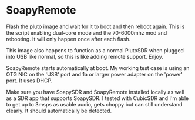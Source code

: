 # SoapyRemote

Flash the pluto image and wait for it to boot and then reboot again.  This is the script enabling dual-core mode and the 70-6000mhz mod and rebooting.  It will only happen once after each flash.

This image also happens to function as a normal PlutoSDR when plugged into USB like normal, so this is like adding remote support.  Enjoy.

SoapyRemote starts automatically at boot.  My working test case is using an OTG NIC on the 'USB' port and 1a or larger power adapter on the 'power' port.  It uses DHCP.

Make sure you have SoapySDR and SoapyRemote installed locally as well as a SDR app that supports SoapySDR.  I tested with CubicSDR and I'm able to get up to 3msps as usable audio, gets choppy but can still understand clearly.  It should automatically be detected.
